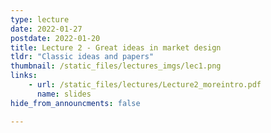 ```yaml
---
type: lecture
date: 2022-01-27
postdate: 2022-01-20
title: Lecture 2 - Great ideas in market design
tldr: "Classic ideas and papers"
thumbnail: /static_files/lectures_imgs/lec1.png
links:
    - url: /static_files/lectures/Lecture2_moreintro.pdf
      name: slides
hide_from_announcments: false

---
```

